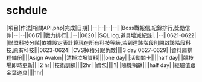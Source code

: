 # schdule

|項目|作法|相關API,php|完成|日期|
|--|--|--|--|
|Boss戰報信,紀錄排行,獎勵信件|--|--||0617|
|戰力排行|..|--||0620|
|SQL log,道具增減紀錄|..|--||0621-0622|
|聯盟科技分階|依據設定表計算現在所有科技等級,若到達該階段則開啟該階段科技,原有科技|||0623-0624|
|CVS掉積分跟仇敵||||3 day 0627-0629|
|資料庫排程備份||||Asign Avalon|
|清掉垃圾資料||||one day|
|活動關卡||||half day|
|競技場即時更新||||2 hr|
|技術訓練||||2hr|
|禮包||||?|
|隨機捐獻||||half day|
|經驗值跟金葉道具||||1hr|


